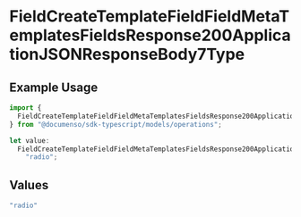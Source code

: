 # FieldCreateTemplateFieldFieldMetaTemplatesFieldsResponse200ApplicationJSONResponseBody7Type

## Example Usage

```typescript
import {
  FieldCreateTemplateFieldFieldMetaTemplatesFieldsResponse200ApplicationJSONResponseBody7Type,
} from "@documenso/sdk-typescript/models/operations";

let value:
  FieldCreateTemplateFieldFieldMetaTemplatesFieldsResponse200ApplicationJSONResponseBody7Type =
    "radio";
```

## Values

```typescript
"radio"
```